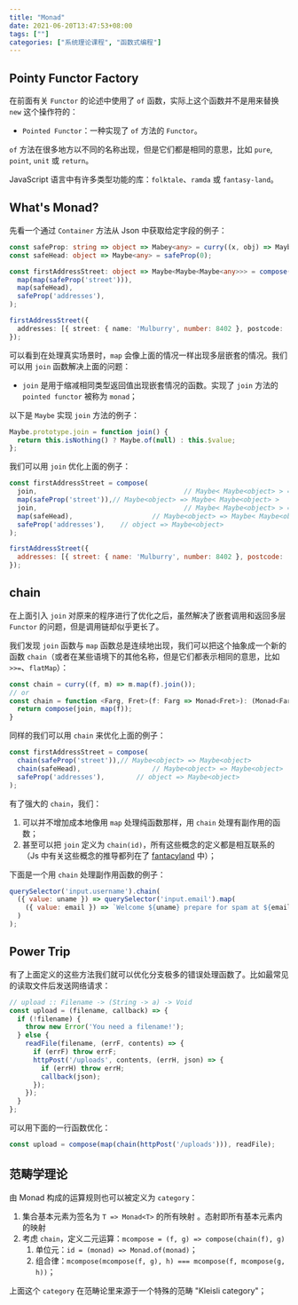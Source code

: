 ```yaml
---
title: "Monad"
date: 2021-06-20T13:47:53+08:00
tags: [""]
categories: ["系统理论课程", "函数式编程"]
---
```



## Pointy Functor Factory

在前面有关 `Functor` 的论述中使用了 `of` 函数，实际上这个函数并不是用来替换 `new` 这个操作符的：

- `Pointed Functor`：一种实现了 `of` 方法的 `Functor`。

`of` 方法在很多地方以不同的名称出现，但是它们都是相同的意思，比如 `pure`, `point`, `unit` 或 `return`。

JavaScript 语言中有许多类型功能的库：`folktale`、`ramda` 或 `fantasy-land`。

## What's Monad?

先看一个通过 `Container` 方法从 Json 中获取给定字段的例子：

```typescript
const safeProp: string => object => Mabey<any> = curry((x, obj) => Maybe.of(obj[x]));
const safeHead: object => Maybe<any> = safeProp(0);

const firstAddressStreet: object => Maybe<Maybe<Maybe<any>>> = compose(
  map(map(safeProp('street'))),
  map(safeHead),
  safeProp('addresses'),
);

firstAddressStreet({
  addresses: [{ street: { name: 'Mulburry', number: 8402 }, postcode: 'WC2N' }],
});
```

可以看到在处理真实场景时，`map` 会像上面的情况一样出现多层嵌套的情况。我们可以用 `join` 函数解决上面的问题：

- `join` 是用于缩减相同类型返回值出现嵌套情况的函数。实现了 `join` 方法的 `pointed functor` 被称为 `monad`；

以下是 `Maybe` 实现 `join` 方法的例子：

```javascript
Maybe.prototype.join = function join() {
  return this.isNothing() ? Maybe.of(null) : this.$value;
};
```

我们可以用 `join` 优化上面的例子：

```javascript
const firstAddressStreet = compose(
  join,										// Maybe< Maybe<object> > => Maybe<object>
  map(safeProp('street')),// Maybe<object> => Maybe< Maybe<object> >
  join,										// Maybe< Maybe<object> > => Maybe<object>
  map(safeHead),					// Maybe<object> => Maybe< Maybe<object> >
  safeProp('addresses'), 	// object => Maybe<object>
);

firstAddressStreet({
  addresses: [{ street: { name: 'Mulburry', number: 8402 }, postcode: 'WC2N' }],
});
```

## chain

在上面引入 `join` 对原来的程序进行了优化之后，虽然解决了嵌套调用和返回多层 `Functor` 的问题，但是调用链却似乎更长了。

我们发现 `join` 函数与 `map` 函数总是连续地出现，我们可以把这个抽象成一个新的函数 `chain`（或者在某些语境下的其他名称，但是它们都表示相同的意思，比如 `>>=`、`flatMap`）：

```typescript
const chain = curry((f, m) => m.map(f).join());
// or
const chain = function <Farg, Fret>(f: Farg => Monad<Fret>): (Monad<Farg> => Monad<Fret>) {
  return compose(join, map(f));
}
```

同样的我们可以用 `chain` 来优化上面的例子：

```javascript
const firstAddressStreet = compose(
  chain(safeProp('street')),// Maybe<object> => Maybe<object>
  chain(safeHead),					// Maybe<object> => Maybe<object>
  safeProp('addresses'),		// object => Maybe<object>
);
```

有了强大的 `chain`，我们：

1. 可以并不增加成本地像用 `map` 处理纯函数那样，用 `chain` 处理有副作用的函数；
2. 甚至可以把 `join` 定义为 `chain(id)`，所有这些概念的定义都是相互联系的（Js 中有关这些概念的推导都列在了 [fantacyland](https://github.com/fantasyland/fantasy-land) 中）；

下面是一个用 `chain` 处理副作用函数的例子：

```javascript
querySelector('input.username').chain(
  ({ value: uname }) => querySelector('input.email').map(
    ({ value: email }) => `Welcome ${uname} prepare for spam at ${email}`
  )
);
```

## Power Trip

有了上面定义的这些方法我们就可以优化分支极多的错误处理函数了。比如最常见的读取文件后发送网络请求：

```javascript
// upload :: Filename -> (String -> a) -> Void
const upload = (filename, callback) => {
  if (!filename) {
    throw new Error('You need a filename!');
  } else {
    readFile(filename, (errF, contents) => {
      if (errF) throw errF;
      httpPost('/uploads', contents, (errH, json) => {
        if (errH) throw errH;
        callback(json);
      });
    });
  }
};
```

可以用下面的一行函数优化：

```javascript
const upload = compose(map(chain(httpPost('/uploads'))), readFile);
```

## 范畴学理论

由 Monad 构成的运算规则也可以被定义为 `category`：

1. 集合基本元素为签名为 `T => Monad<T>` 的所有映射 。态射即所有基本元素内的映射
2. 考虑 `chain`，定义二元运算：`mcompose = (f, g) => compose(chain(f), g)`
   1. 单位元：`id = (monad) => Monad.of(monad)`；
   2. 组合律：`mcompose(mcompose(f, g), h) === mcompose(f, mcompose(g, h))`；

上面这个 `category` 在范畴论里来源于一个特殊的范畴 "Kleisli category"；


